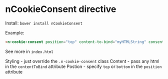 # nCookieConsent directive

Install: `bower install nCookieConsent`

Example:
```html
<n-cookie-consent position="top" content-to-bind="myHTMLString" consent-function="myFunction()"></n-cookie-consent>
```

See more in `index.html`

Styling  - just override the `.n-cookie-consent` class
Content  - pass any html in the `contentToBind` attribute
Postion  - specify `top` or `bottom` in the `position` attribute

